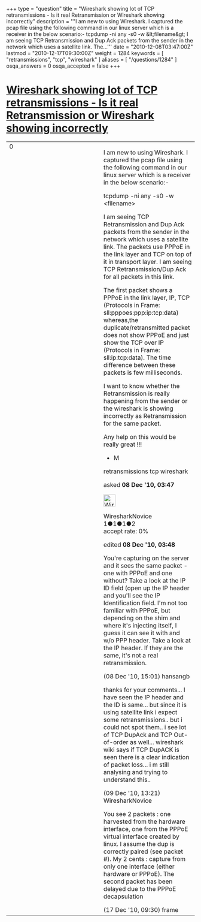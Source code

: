 +++
type = "question"
title = "Wireshark showing lot of TCP retransmissions - Is it real Retransmission or Wireshark showing incorrectly"
description = '''I am new to using Wireshark. I captured the pcap file using the following command in our linux server which is a receiver in the below scenario:- tcpdump -ni any -s0 -w &amp;lt;filename&amp;gt; I am seeing TCP Retransmission and Dup Ack packets from the sender in the network which uses a satellite link. The...'''
date = "2010-12-08T03:47:00Z"
lastmod = "2010-12-17T09:30:00Z"
weight = 1284
keywords = [ "retransmissions", "tcp", "wireshark" ]
aliases = [ "/questions/1284" ]
osqa_answers = 0
osqa_accepted = false
+++

<div class="headNormal">

# [Wireshark showing lot of TCP retransmissions - Is it real Retransmission or Wireshark showing incorrectly](/questions/1284/wireshark-showing-lot-of-tcp-retransmissions-is-it-real-retransmission-or-wireshark-showing-incorrectly)

</div>

<div id="main-body">

<div id="askform">

<table id="question-table" style="width:100%;"><colgroup><col style="width: 50%" /><col style="width: 50%" /></colgroup><tbody><tr class="odd"><td style="width: 30px; vertical-align: top"><div class="vote-buttons"><span id="post-1284-upvote" class="ajax-command post-vote up" rel="nofollow" title="I like this post (click again to cancel)"> </span><div id="post-1284-score" class="post-score" title="current number of votes">0</div><span id="post-1284-downvote" class="ajax-command post-vote down" rel="nofollow" title="I dont like this post (click again to cancel)"> </span> <span id="favorite-mark" class="ajax-command favorite-mark" rel="nofollow" title="mark/unmark this question as favorite (click again to cancel)"> </span><div id="favorite-count" class="favorite-count"></div></div></td><td><div id="item-right"><div class="question-body"><p>I am new to using Wireshark. I captured the pcap file using the following command in our linux server which is a receiver in the below scenario:-</p><p>tcpdump -ni any -s0 -w &lt;filename&gt;</p><p>I am seeing TCP Retransmission and Dup Ack packets from the sender in the network which uses a satellite link. The packets use PPPoE in the link layer and TCP on top of it in transport layer. I am seeing TCP Retransmission/Dup Ack for all packets in this link.</p><p>The first packet shows a PPPoE in the link layer, IP, TCP (Protocols in Frame: sll:pppoes:ppp:ip:tcp:data) whereas,the duplicate/retransmitted packet does not show PPPoE and just show the TCP over IP (Protocols in Frame: sll:ip:tcp:data). The time difference between these packets is few milliseconds.</p><p>I want to know whether the Retransmission is really happening from the sender or the wireshark is showing incorrectly as Retransmission for the same packet.</p><p>Any help on this would be really great !!!</p><ul><li>M</li></ul></div><div id="question-tags" class="tags-container tags"><span class="post-tag tag-link-retransmissions" rel="tag" title="see questions tagged &#39;retransmissions&#39;">retransmissions</span> <span class="post-tag tag-link-tcp" rel="tag" title="see questions tagged &#39;tcp&#39;">tcp</span> <span class="post-tag tag-link-wireshark" rel="tag" title="see questions tagged &#39;wireshark&#39;">wireshark</span></div><div id="question-controls" class="post-controls"></div><div class="post-update-info-container"><div class="post-update-info post-update-info-user"><p>asked <strong>08 Dec '10, 03:47</strong></p><img src="https://secure.gravatar.com/avatar/4cdd9feb72d2e1d259b421f4d5ab0bbb?s=32&amp;d=identicon&amp;r=g" class="gravatar" width="32" height="32" alt="WiresharkNovice&#39;s gravatar image" /><p><span>WiresharkNovice</span><br />
<span class="score" title="1 reputation points">1</span><span title="1 badges"><span class="badge1">●</span><span class="badgecount">1</span></span><span title="1 badges"><span class="silver">●</span><span class="badgecount">1</span></span><span title="2 badges"><span class="bronze">●</span><span class="badgecount">2</span></span><br />
<span class="accept_rate" title="Rate of the user&#39;s accepted answers">accept rate:</span> <span title="WiresharkNovice has no accepted answers">0%</span></p></div><div class="post-update-info post-update-info-edited"><p><span> edited <strong>08 Dec '10, 03:48</strong> </span></p></div></div><div id="comments-container-1284" class="comments-container"><span id="1290"></span><div id="comment-1290" class="comment"><div id="post-1290-score" class="comment-score"></div><div class="comment-text"><p>You're capturing on the server and it sees the same packet - one with PPPoE and one without? Take a look at the IP ID field (open up the IP header and you'll see the IP Identification field. I'm not too familiar with PPPoE, but depending on the shim and where it's injecting itself, I guess it can see it with and w/o PPP header. Take a look at the IP header. If they are the same, it's not a real retransmission.</p></div><div id="comment-1290-info" class="comment-info"><span class="comment-age">(08 Dec '10, 15:01)</span> <span class="comment-user userinfo">hansangb</span></div></div><span id="1303"></span><div id="comment-1303" class="comment"><div id="post-1303-score" class="comment-score"></div><div class="comment-text"><p>thanks for your comments... I have seen the IP header and the ID is same... but since it is using satellite link i expect some retransmissions.. but i could not spot them.. i see lot of TCP DupAck and TCP Out-of-order as well... wireshark wiki says if TCP DupACK is seen there is a clear indication of packet loss... i m still analysing and trying to understand this..</p></div><div id="comment-1303-info" class="comment-info"><span class="comment-age">(09 Dec '10, 13:21)</span> <span class="comment-user userinfo">WiresharkNovice</span></div></div><span id="1384"></span><div id="comment-1384" class="comment"><div id="post-1384-score" class="comment-score"></div><div class="comment-text"><p>You see 2 packets : one harvested from the hardware interface, one from the PPPoE virtual interface created by linux. I assume the dup is correctly paired (see packet #). My 2 cents : capture from only one interface (either hardware or PPPoE). The second packet has been delayed due to the PPPoE decapsulation</p></div><div id="comment-1384-info" class="comment-info"><span class="comment-age">(17 Dec '10, 09:30)</span> <span class="comment-user userinfo">frame</span></div></div></div><div id="comment-tools-1284" class="comment-tools"></div><div class="clear"></div><div id="comment-1284-form-container" class="comment-form-container"></div><div class="clear"></div></div></td></tr></tbody></table>

</div>

</div>

